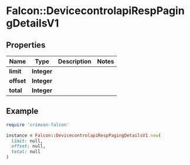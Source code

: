 # Falcon::DevicecontrolapiRespPagingDetailsV1

## Properties

| Name | Type | Description | Notes |
| ---- | ---- | ----------- | ----- |
| **limit** | **Integer** |  |  |
| **offset** | **Integer** |  |  |
| **total** | **Integer** |  |  |

## Example

```ruby
require 'crimson-falcon'

instance = Falcon::DevicecontrolapiRespPagingDetailsV1.new(
  limit: null,
  offset: null,
  total: null
)
```

